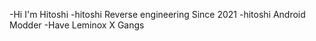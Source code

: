 -Hi I'm Hitoshi
-hitoshi Reverse engineering Since 2021
-hitoshi Android Modder
-Have Leminox X Gangs
<!---
GitHub niggas cringe
--->
